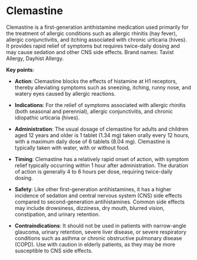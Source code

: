 [//]: # (
source: gpt-3 + jph editing
brands: Tavist Allergy, Dayhist Allergy
tags: antihistamines
)

# Clemastine

Clemastine is a first-generation antihistamine medication used primarily for the treatment of allergic conditions such as allergic rhinitis (hay fever), allergic conjunctivitis, and itching associated with chronic urticaria (hives). It provides rapid relief of symptoms but requires twice-daily dosing and may cause sedation and other CNS side effects. Brand names: Tavist Allergy, Dayhist Allergy.

**Key points**:

* **Action**: Clemastine blocks the effects of histamine at H1 receptors, thereby alleviating symptoms such as sneezing, itching, runny nose, and watery eyes caused by allergic reactions.

* **Indications**: For the relief of symptoms associated with allergic rhinitis (both seasonal and perennial), allergic conjunctivitis, and chronic idiopathic urticaria (hives).

* **Administration**: The usual dosage of clemastine for adults and children aged 12 years and older is 1 tablet (1.34 mg) taken orally every 12 hours, with a maximum daily dose of 6 tablets (8.04 mg). Clemastine is typically taken with water, with or without food.

* **Timing**: Clemastine has a relatively rapid onset of action, with symptom relief typically occurring within 1 hour after administration. The duration of action is generally 4 to 6 hours per dose, requiring twice-daily dosing.

* **Safety**: Like other first-generation antihistamines, it has a higher incidence of sedation and central nervous system (CNS) side effects compared to second-generation antihistamines. Common side effects may include drowsiness, dizziness, dry mouth, blurred vision, constipation, and urinary retention.

* **Contraindications**: It should not be used in patients with narrow-angle glaucoma, urinary retention, severe liver disease, or severe respiratory conditions such as asthma or chronic obstructive pulmonary disease (COPD). Use with caution in elderly patients, as they may be more susceptible to CNS side effects.
